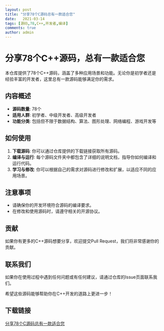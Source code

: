 ```yaml
---
layout: post
title: "分享78个C源码总有一款适合您"
date:   2021-03-14
tags: [源码,78,C++,开发者,编译]
comments: true
author: admin
---
```

# 分享78个C++源码，总有一款适合您

本仓库提供了78个C++源码，涵盖了多种应用场景和功能。无论你是初学者还是经验丰富的开发者，这里总有一款源码能够满足你的需求。

## 内容概述

- **源码数量**: 78个
- **适用人群**: 初学者、中级开发者、高级开发者
- **功能分类**: 包括但不限于数据结构、算法、图形处理、网络编程、游戏开发等

## 如何使用

1. **下载源码**: 你可以通过仓库提供的下载链接获取所有源码。
2. **编译与运行**: 每个源码文件夹中都包含了详细的说明文档，指导你如何编译和运行代码。
3. **学习与修改**: 你可以根据自己的需求对源码进行修改和扩展，以适应不同的应用场景。

## 注意事项

- 请确保你的开发环境符合源码的编译要求。
- 在修改和使用源码时，请遵守相关的开源协议。

## 贡献

如果你有更多的C++源码想要分享，欢迎提交Pull Request，我们将非常感谢你的贡献。

## 联系我们

如果你在使用过程中遇到任何问题或有任何建议，请通过仓库的Issue页面联系我们。

希望这些源码能够帮助你在C++开发的道路上更进一步！

## 下载链接

[分享78个C源码总有一款适合您](https://pan.quark.cn/s/726a376c7642)